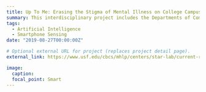 ```yaml
---
title: Up To Me: Erasing the Stigma of Mental Illness on College Campuses
summary: This interdisciplinary project includes the Departments of Computer Science and Engineering and Mental Health Law and Policy at the University of South Florida. This study explores the feasibility of a group-based, peer-led intervention for college students experiencing feelings of shame and nervousness regarding mental health challenges they face. The computing side of the project aims to corroborate self-reported measures of mental well-being by developing AI models using smartphone sensing behaviors collected from intervention participants. Visit the webpage on the project to learn more `Up To Me`.
tags:
  - Artificial Intelligence
  - Smartphone Sensing
date: "2019-08-27T00:00:00Z"

# Optional external URL for project (replaces project detail page).
external_link: https://www.usf.edu/cbcs/mhlp/centers/star-lab/current-research/honest-open-proud-in-college.aspx

image:
  caption: 
  focal_point: Smart
---
```

